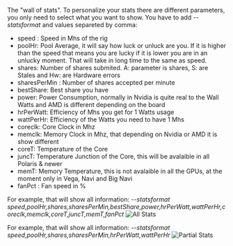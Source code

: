 The "wall of stats". To personalize your stats there are different parameters, you only need to select what you want to show. You have to add _--statsformat_ and values separeted by comma:

* speed : Speed in Mhs of the rig
* poolHr: Pool Average, it will say how luck or unluck are you. If it is higher than the speed that means you are lucky if it is lower you are in an unlucky moment. That will take in long time to the same as speed.
* shares: Number of shares submited. A: parameter is shares, S: are Stales and Hw: are Hardware errors
* sharesPerMin : Number of shares accepted per minute
* bestShare: Best share you have
* power: Power Consumption, normally in Nvidia is quite real to the Wall Watts and AMD is different depending on the board
* hrPerWatt: Efficiency of Mhs you get for 1 Watts usage
* wattPerHr: Efficiency of the Watts you need to have 1 Mhs
* coreclk: Core Clock in Mhz 
* memclk: Memory Clock in Mhz, that depending on Nvidia or AMD it is show different
* coreT: Temperature of the Core
* juncT: Temperature Junction of the Core, this will be avalaible in all Polaris & newer
* memT: Memory Temperature, this is not avalaible in all the GPUs, at the moment only in Vega, Navi and Big Navi
* fanPct : Fan speed in %


For example, that will show all information:
_--statsformat speed,poolHr,shares,sharesPerMin,bestShare,power,hrPerWatt,wattPerHr,coreclk,memclk,coreT,juncT,memT,fanPct_
![All Stats](https://i.ibb.co/g3q5R0X/allstats.jpg)


For example, that will show all information:
_--statsformat speed,poolHr,shares,sharesPerMin,hrPerWatt,wattPerHr_
![Partial Stats](https://i.ibb.co/zH5bjGB/parcialstats.jpg)